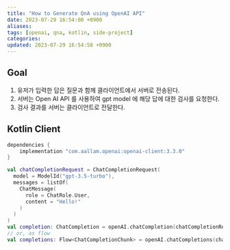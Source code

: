 ```yaml
---
title: "How to Generate QnA using OpenAI API"
date: 2023-07-29 16:54:00 +0900
aliases: 
tags: [openai, qna, kotlin, side-project]
categories: 
updated: 2023-07-29 16:54:58 +0900
---
```


## Goal

1. 유저가 입력한 답은 질문과 함께 클라이언트에서 서버로 전송된다.
2. 서버는 Open AI API 를 사용하여 gpt model 에 해당 답에 대한 검사를 요청한다.
3. 검사 결과를 서버는 클라이언트로 전달한다.

## Kotlin Client

```kotlin
dependencies {
    implementation "com.aallam.openai:openai-client:3.3.0"
}
```

```kotlin
val chatCompletionRequest = ChatCompletionRequest(
  model = ModelId("gpt-3.5-turbo"),
  messages = listOf(
    ChatMessage(
      role = ChatRole.User,
      content = "Hello!"
    )
  )
)
val completion: ChatCompletion = openAI.chatCompletion(chatCompletionRequest)
// or, as flow
val completions: Flow<ChatCompletionChunk> = openAI.chatCompletions(chatCompletionRequest)
```
